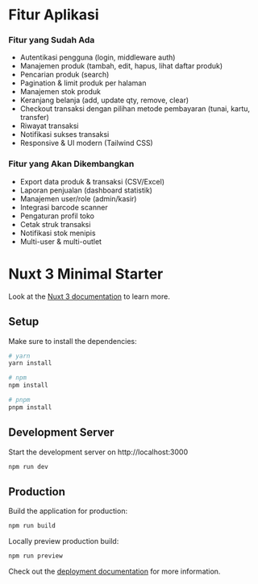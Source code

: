# Fitur Aplikasi

### Fitur yang Sudah Ada

- Autentikasi pengguna (login, middleware auth)
- Manajemen produk (tambah, edit, hapus, lihat daftar produk)
- Pencarian produk (search)
- Pagination & limit produk per halaman
- Manajemen stok produk
- Keranjang belanja (add, update qty, remove, clear)
- Checkout transaksi dengan pilihan metode pembayaran (tunai, kartu, transfer)
- Riwayat transaksi
- Notifikasi sukses transaksi
- Responsive & UI modern (Tailwind CSS)

### Fitur yang Akan Dikembangkan

- Export data produk & transaksi (CSV/Excel)
- Laporan penjualan (dashboard statistik)
- Manajemen user/role (admin/kasir)
- Integrasi barcode scanner
- Pengaturan profil toko
- Cetak struk transaksi
- Notifikasi stok menipis
- Multi-user & multi-outlet

# Nuxt 3 Minimal Starter

Look at the [Nuxt 3 documentation](https://nuxt.com/docs/getting-started/introduction) to learn more.

## Setup

Make sure to install the dependencies:

```bash
# yarn
yarn install

# npm
npm install

# pnpm
pnpm install
```

## Development Server

Start the development server on http://localhost:3000

```bash
npm run dev
```

## Production

Build the application for production:

```bash
npm run build
```

Locally preview production build:

```bash
npm run preview
```

Check out the [deployment documentation](https://nuxt.com/docs/getting-started/deployment) for more information.

